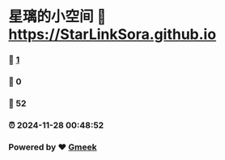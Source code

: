 # 星璃的小空间 :link: https://StarLinkSora.github.io 
### :page_facing_up: [1](https://StarLinkSora.github.io/tag.html) 
### :speech_balloon: 0 
### :hibiscus: 52 
### :alarm_clock: 2024-11-28 00:48:52 
### Powered by :heart: [Gmeek](https://github.com/Meekdai/Gmeek)
